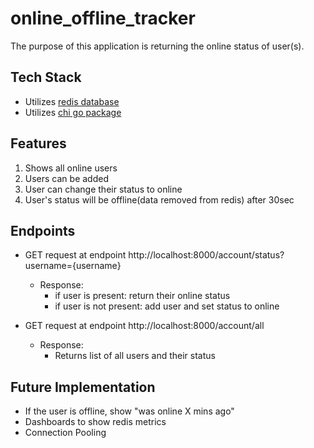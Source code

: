 # online_offline_tracker

The purpose of this application is returning the online status of user(s).

## Tech Stack
- Utilizes [redis database](https://redis.io/docs/about/)
- Utilizes [chi go package](https://pkg.go.dev/github.com/go-chi/chi)

## Features
1. Shows all online users
2. Users can be added
3. User can change their status to online
4. User's status will be offline(data removed from redis) after 30sec

## Endpoints
- GET request at endpoint  http://localhost:8000/account/status?username={username}
    - Response: 
        - if user is present: return their online status
        - if user is not present: add user and set status to online

- GET request at endpoint http://localhost:8000/account/all
    - Response:
        - Returns list of all users and their status

## Future Implementation
- If the user is offline, show "was online X mins ago"
- Dashboards to show redis metrics
- Connection Pooling